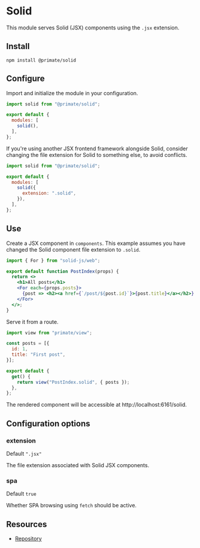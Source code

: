 # Solid

This module serves Solid (JSX) components using the `.jsx` extension.

## Install

`npm install @primate/solid`

## Configure

Import and initialize the module in your configuration.

```js caption=primate.config.js
import solid from "@primate/solid";

export default {
  modules: [
    solid(),
  ],
};
```

If you're using another JSX frontend framework alongside Solid, consider
changing the file extension for Solid to something else, to avoid conflicts.

```js caption=primate.config.js
import solid from "@primate/solid";

export default {
  modules: [
    solid({
      extension: ".solid",
    }),
  ],
};
```

## Use

Create a JSX component in `components`. This example assumes you have changed
the Solid component file extension to `.solid`.

```jsx caption=components/PostIndex.solid
import { For } from "solid-js/web";

export default function PostIndex(props) {
  return <>
    <h1>All posts</h1>
    <For each={props.posts}>
      {post => <h2><a href={`/post/${post.id}`}>{post.title}</a></h2>}
    </For>
  </>;
}
```

Serve it from a route.

```js caption=routes/solid.js
import view from "primate/view";

const posts = [{
  id: 1,
  title: "First post",
}];

export default {
  get() {
    return view("PostIndex.solid", { posts });
  },
};
```

The rendered component will be accessible at http://localhost:6161/solid.

## Configuration options

### extension

Default `".jsx"`

The file extension associated with Solid JSX components.

### spa

Default `true`

Whether SPA browsing using `fetch` should be active.

## Resources

* [Repository][repo]

[repo]: https://github.com/primate-run/primate/tree/master/packages/solid
